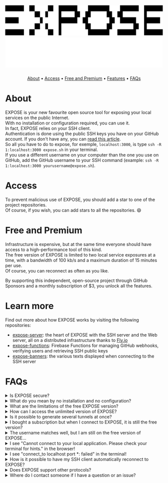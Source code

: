 <h1 align="center">
    <a href="https://expose.sh/#gh-light-mode-only">
    <img src="https://raw.githubusercontent.com/exposesh/.github/main/assets/expose_logo_black.svg">
    </a>
    <a href="https://expose.sh/#gh-dark-mode-only">
    <img src="https://raw.githubusercontent.com/exposesh/.github/main/assets/expose_logo_white.svg">
    </a>
</h1>
<p align="center">
    <a href="#about">About</a> •
    <a href="#access">Access</a> •
    <a href="#free-and-premium">Free and Premium</a> •
    <a href="#features">Features</a> •
    <a href="#faqs">FAQs</a>
</p>

# About

EXPOSE is your new favourite open source tool for exposing your local services on the public Internet.  
With no installation or configuration required, you can use it.  
In fact, EXPOSE relies on your SSH client.   
Authentication is done using the public SSH keys you have on your GitHub account. If you don't have any, you can [read this article](https://docs.github.com/en/authentication/connecting-to-github-with-ssh/adding-a-new-ssh-key-to-your-github-account).  
So all you have to do to expose, for exemple, `localhost:3000`, is type `ssh -R 1:localhost:3000 expose.sh` in your terminal.  
If you use a different username on your computer than the one you use on GitHub, add the GitHub username to your SSH command (example: `ssh -R 1:localhost:3000 yourusername@expose.sh`).

# Access

To prevent malicious use of EXPOSE, you should add a star to one of the project repositories.  
Of course, if you wish, you can add stars to all the repositories. 😄

# Free and Premium

Infrastructure is expensive, but at the same time everyone should have access to a high-performance tool of this kind.  
The free version of EXPOSE is limited to two local service exposures at a time, with a bandwidth of 100 kb/s and a maximum duration of 15 minutes per use.  
Of course, you can reconnect as often as you like.

By supporting this independent, open-source project through GitHub Sponsors and a monthly subscription of $3, you unlock all the features.  

# Learn more

Find out more about how EXPOSE works by visiting the following repositories:

- [expose-server](https://github.com/exposesh/expose-server): the heart of EXPOSE with the SSH server and the Web server, all on a distributed infrastructure thanks to [Fly.io](https://fly.io)
- [expose-functions](https://github.com/exposesh/expose-functions): Firebase Functions for managing GitHub webhooks, verifying users and retrieving SSH public keys
- [expose-banners](https://github.com/exposesh/expose-banners): the various texts displayed when connecting to the SSH server

# FAQs

<details>
<summary>Is EXPOSE secure?</summary>
<strong>Yes</strong>, SSH is an encrypted protocol, and access to your application is secure thanks to the automatic certificate attached to the HTTPS endpoint.
</details>

<details>
<summary>What do you mean by no installation and no configuration?</summary>
<strong>No installation</strong>, because EXPOSE uses the SSH client present on your device, available by default on all current operating systems.<br><strong>No configuration</strong>, because EXPOSE automatically retrieves the data provided by your SSH client and GitHub account.
</details>

<details>
<summary>What are the limitations of the free EXPOSE version?</summary>
The free version of EXPOSE is limited to two local service tunnels at a time, with a bandwidth of 100 kB/s and a maximum duration of 15 minutes per use.  
</details>

<details>
<summary>How can I access the unlimited version of EXPOSE?</summary>
By supporting this independent, open-source project through <strong>GitHub Sponsors</strong> and a monthly subscription of $3, you unlock all the features. 
</details>

<details>
<summary>Is it possible to generate several tunnels at once?</summary>
<strong>Yes</strong>, you can create several tunnels at once by repeating `-R `. For example: <code>ssh -R 1:localhost:port1 -R 2:localhost:port2 expose.sh</code> 
</details>

<details>
<summary>I bought a subscription but when I connect to EXPOSE, it is still the free version?</summary>
Do not panic! Check if your computer's current username matches the username of your GitHub account. If it does not, add it to your SSH command. For example: <code>ssh -R 1:localhost:port yourgithubusername@expose.sh</code>
</details>

<details>
<summary>The username matches well, but I am still on the free version of EXPOSE...</summary>
Do you have a private SSH key on your device that corresponds to a public SSH key on your GitHub account? You can find your GitHub's public SSH keys by clicking on your profile picture, then on Settings, then in the "Access" section, click on "SSH and GPG keys". Perhaps you have too many SSH keys on your device and your SSH client is getting tangled up? In that case, specify in your command where your private SSH key is located: <code>ssh -o IdentitiesOnly=yes -i /path/to/private/key -R 1:localhost:port yourgithubusername@expose.sh</code>
</details>

<details>
<summary>I see "Cannot connect to your local application. Please check your terminal for hints." in the browser!</summary>
Review the currently running SSH command for any clues, and ensure that your local application is reachable on localhost with the specified port. You can verify this accessibility by navigating to <code>http://localhost:port</code> in your browser.
</details>

<details>
<summary>I see "connect_to localhost port *: failed" in the terminal!</summary>
Ensure that your local application is reachable on localhost with the specified port by navigating to <code>http://localhost:port</code> in your browser.
</details>

<details>
<summary>How is it possible to have my SSH client automatically reconnect to EXPOSE?</summary>
It is true that disconnections are not fun... You can modify your SSH command in this way to reconnect automatically: <code>until ssh -R 1:localhost:port expose.sh; do echo Reconnecting...; done</code><br>Ah, ha, ha, ha, stayin' alive, stayin' alive 🎵😌✊
</details>

<details>
<summary>Does EXPOSE support other protocols?</summary>
EXPOSE supports other Web protocols such as WebSocket. An EXPOSE extension, which can be installed on your devices, is planned to facilitate the use of TCP and UDP protocols by EXPOSE tunnels.
</details>

<details>
<summary>Where do I contact someone if I have a question or an issue?</summary>
You can open an issue on the <a href="https://github.com/exposesh/expose-server">server repository</a> or send an email at <a href="mailto:gaetan@expose.sh">gaetan@expose.sh</a>.
</details>
